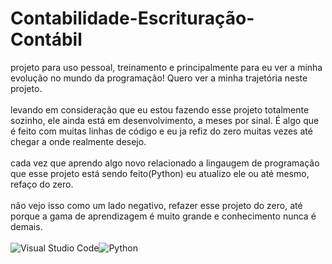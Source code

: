 # Contabilidade-Escrituração-Contábil
projeto para uso pessoal, treinamento e principalmente para eu ver a minha evolução no mundo da programação! Quero ver a minha trajetória neste projeto.
<br>
<br>
levando em consideração que eu estou fazendo esse projeto totalmente sozinho, ele ainda está em desenvolvimento, a meses por sinal. É algo que é feito com muitas linhas de código e eu ja refiz do zero muitas vezes até chegar a onde realmente desejo.
<br>
<br>
cada vez que aprendo algo novo relacionado a lingaugem de programação que esse projeto está sendo feito(Python) eu atualizo ele ou até mesmo, refaço do zero. 
<br>
<br>
não vejo isso como um lado negativo, refazer esse projeto do zero, até porque a gama de aprendizagem é muito grande e conhecimento nunca é demais.
<br> 
<br>
<img align="center" alt="Visual Studio Code" src="https://img.shields.io/badge/Visual_Studio_Code-0078D4?style=for-the-badge&logo=visual%20studio%20code&logoColor=white" /><img align="center" alt="Python" src="https://img.shields.io/badge/Python-14354C?style=for-the-badge&logo=python&logoColor=white" />
